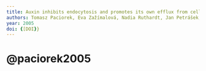 ```yaml
---
title: Auxin inhibits endocytosis and promotes its own efflux from cells
authors: Tomasz Paciorek, Eva Zažímalová, Nadia Ruthardt, Jan Petrášek, York-Dieter Stierhof, Jürgen Kleine-Vehn, David A. Morris, Neil Emans, Gerd Jürgens, Niko Geldner, Jir̆í Friml
year: 2005
doi: {[DOI}}
---
```

# @paciorek2005


